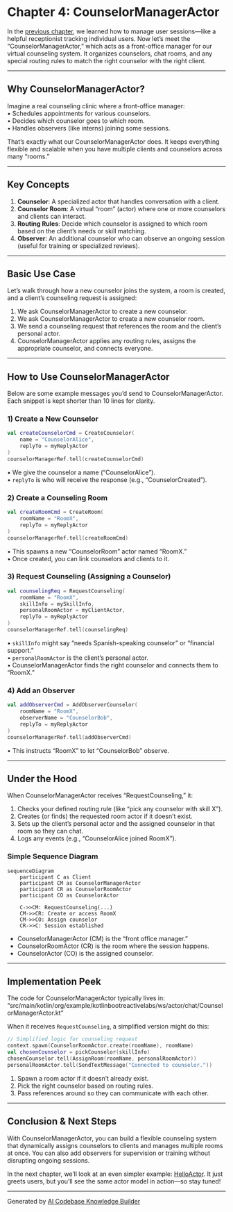 # Chapter 4: CounselorManagerActor

In the [previous chapter](03_usersessionmanageractor.md), we learned how to manage user sessions—like a helpful receptionist tracking individual users. Now let’s meet the “CounselorManagerActor,” which acts as a front-office manager for our virtual counseling system. It organizes counselors, chat rooms, and any special routing rules to match the right counselor with the right client.

---

## Why CounselorManagerActor?

Imagine a real counseling clinic where a front-office manager:  
• Schedules appointments for various counselors.  
• Decides which counselor goes to which room.  
• Handles observers (like interns) joining some sessions.  

That’s exactly what our CounselorManagerActor does. It keeps everything flexible and scalable when you have multiple clients and counselors across many “rooms.”

---

## Key Concepts

1. **Counselor**: A specialized actor that handles conversation with a client.  
2. **Counselor Room**: A virtual “room” (actor) where one or more counselors and clients can interact.  
3. **Routing Rules**: Decide which counselor is assigned to which room based on the client’s needs or skill matching.  
4. **Observer**: An additional counselor who can observe an ongoing session (useful for training or specialized reviews).  

---

## Basic Use Case

Let’s walk through how a new counselor joins the system, a room is created, and a client’s counseling request is assigned:

1) We ask CounselorManagerActor to create a new counselor.  
2) We ask CounselorManagerActor to create a new counselor room.  
3) We send a counseling request that references the room and the client’s personal actor.  
4) CounselorManagerActor applies any routing rules, assigns the appropriate counselor, and connects everyone.

---

## How to Use CounselorManagerActor

Below are some example messages you’d send to CounselorManagerActor. Each snippet is kept shorter than 10 lines for clarity.

### 1) Create a New Counselor

```kotlin
val createCounselorCmd = CreateCounselor(
    name = "CounselorAlice",
    replyTo = myReplyActor
)
counselorManagerRef.tell(createCounselorCmd)
```

• We give the counselor a name (“CounselorAlice”).  
• `replyTo` is who will receive the response (e.g., “CounselorCreated”).  

### 2) Create a Counseling Room

```kotlin
val createRoomCmd = CreateRoom(
    roomName = "RoomX",
    replyTo = myReplyActor
)
counselorManagerRef.tell(createRoomCmd)
```

• This spawns a new “CounselorRoom” actor named “RoomX.”  
• Once created, you can link counselors and clients to it.

### 3) Request Counseling (Assigning a Counselor)

```kotlin
val counselingReq = RequestCounseling(
    roomName = "RoomX",
    skillInfo = mySkillInfo,
    personalRoomActor = myClientActor,
    replyTo = myReplyActor
)
counselorManagerRef.tell(counselingReq)
```

• `skillInfo` might say “needs Spanish-speaking counselor” or “financial support.”  
• `personalRoomActor` is the client’s personal actor.  
• CounselorManagerActor finds the right counselor and connects them to “RoomX.”

### 4) Add an Observer

```kotlin
val addObserverCmd = AddObserverCounselor(
    roomName = "RoomX",
    observerName = "CounselorBob",
    replyTo = myReplyActor
)
counselorManagerRef.tell(addObserverCmd)
```

• This instructs “RoomX” to let “CounselorBob” observe.  

---

## Under the Hood

When CounselorManagerActor receives “RequestCounseling,” it:  
1. Checks your defined routing rule (like “pick any counselor with skill X”).  
2. Creates (or finds) the requested room actor if it doesn’t exist.  
3. Sets up the client’s personal actor and the assigned counselor in that room so they can chat.  
4. Logs any events (e.g., “CounselorAlice joined RoomX”).

### Simple Sequence Diagram

```mermaid
sequenceDiagram
    participant C as Client
    participant CM as CounselorManagerActor
    participant CR as CounselorRoomActor
    participant CO as CounselorActor

    C->>CM: RequestCounseling(...)
    CM->>CR: Create or access RoomX
    CM->>CO: Assign counselor
    CR->>C: Session established
```

- CounselorManagerActor (CM) is the “front office manager.”  
- CounselorRoomActor (CR) is the room where the session happens.  
- CounselorActor (CO) is the assigned counselor.  

---

## Implementation Peek

The code for CounselorManagerActor typically lives in:  
“src/main/kotlin/org/example/kotlinbootreactivelabs/ws/actor/chat/CounselorManagerActor.kt”  

When it receives `RequestCounseling`, a simplified version might do this:

```kotlin
// Simplified logic for counseling request
context.spawn(CounselorRoomActor.create(roomName), roomName)
val chosenCounselor = pickCounselor(skillInfo)
chosenCounselor.tell(AssignRoom(roomName, personalRoomActor))
personalRoomActor.tell(SendTextMessage("Connected to counselor."))
```

1. Spawn a room actor if it doesn’t already exist.  
2. Pick the right counselor based on routing rules.  
3. Pass references around so they can communicate with each other.  

---

## Conclusion & Next Steps

With CounselorManagerActor, you can build a flexible counseling system that dynamically assigns counselors to clients and manages multiple rooms at once. You can also add observers for supervision or training without disrupting ongoing sessions.

In the next chapter, we’ll look at an even simpler example: [HelloActor](05_helloactor.md). It just greets users, but you’ll see the same actor model in action—so stay tuned!

---

Generated by [AI Codebase Knowledge Builder](https://github.com/The-Pocket/Tutorial-Codebase-Knowledge)